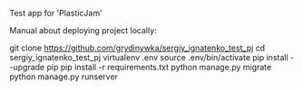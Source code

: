 Test app for 'PlasticJam'

Manual about deploying project locally:

git clone https://github.com/grydinywka/sergiy_ignatenko_test_pj
cd sergiy_ignatenko_test_pj
virtualenv .env
source .env/bin/activate
pip install --upgrade pip
pip install -r requirements.txt
python manage.py migrate
python manage.py runserver
